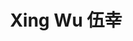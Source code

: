 ---
layout: page
title: Xing Wu 伍幸
description: Visiting Student<br />访问学生<br />&nbsp;
img: /assets/img/wuxing.jpg
email: wuxing98@csu.edu.cn
bio: >
    Xing Wu is from Guiyang, Guizhou. She is a master student of statistics at Central South University. With an interest in biostatistics and bioinformatics, she joined COmics Lab in the summer of 2022. She is a beginner in biology and is currently exploring interesting biological problems and trying to solve them using statistical and machine learning methods. In her spare time, she likes to read various serious literary works, listen to rock music, and occasionally play games. Regarding the future, she did not set a destination, she just hoped that she would always be on the road.
bio_cn: >
    伍幸来自贵州贵阳，是一名中南大学统计学专业的硕士学生，怀着对生物统计和生物信息学的兴趣，于2022年暑假加入了COmics Lab。她是一个生物学初学者，目前正在探索有趣的生物学问题，并尝试用统计和机器学习方法解决这些问题。学习之余，她喜欢看各种严肃文学作品，听摇滚乐，偶尔玩玩游戏。关于未来，她没有设立目的地，只是希望自己一直在路上。
importance: 11
category: student
github: luckydoggy98
---